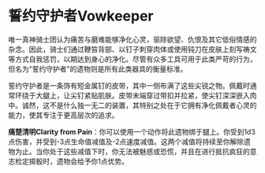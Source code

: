 # 誓约守护者Vowkeeper

唯一真神骑士团认为痛苦与磨难能够净化心灵，驱除欲望、仇恨及其它低俗情感的杂念。因此，骑士们通过鞭笞背部、以钉子刺穿肉体或使用钝刀在皮肤上刻写祷文等方式自我惩罚，以期达到身心的净化。尽管有众多工具可用于此类严苛的行为，但名为"誓约守护者"的遗物则是所有此类器具的衡量标准。

誓约守护者是一条饰有短金属钉的皮带，其中一侧布满了这些尖锐之物。佩戴时通常环绕于大腿上，让尖钉紧贴肌肤。皮带末端穿过带扣并拉紧，使尖钉深深嵌入肉中。诚然，这不是什么独一无二的装置，其特别之处在于它拥有净化佩戴者心灵的能力，使其专注于更高层次的追求。

**痛楚清明Clarity from
Pain**：你可以使用一个动作将此遗物绑于腿上。你受到1d3点伤害，并受到-3点生命值减值及-2点速度减值。这两个减值将持续至你解除遗物为止。当你处于这些减值下时，你无法被魅惑或恐慌，并且在进行抵抗疯狂的意志检定掷骰时，遗物会给予你1点优势。
